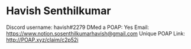 # Havish Senthilkumar

Discord username: havish#2279
DMed a POAP: Yes
Email: https://www.notion.sosenthilkumarhavish@gmail.com
Unique POAP Link: http://POAP.xyz/claim/c2p52i